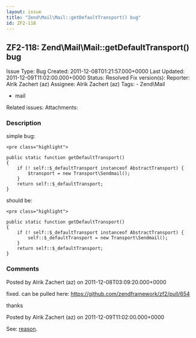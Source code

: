 ```yaml
---
layout: issue
title: "Zend\Mail\Mail::getDefaultTransport() bug"
id: ZF2-118
---
```


ZF2-118: Zend\\Mail\\Mail::getDefaultTransport() bug
----------------------------------------------------

 Issue Type: Bug Created: 2011-12-08T01:21:57.000+0000 Last Updated: 2011-12-09T11:02:00.000+0000 Status: Resolved Fix version(s): 
 Reporter:  Alrik Zachert (az)  Assignee:  Alrik Zachert (az)  Tags: - Zend\\Mail
- mail
 
 Related issues: 
 Attachments: 
### Description

simple bug:

 
    <pre class="highlight">
    
    public static function getDefaultTransport()
    {
        if (! self::$_defaultTransport instanceof AbstractTransport) {
            $transport = new Transport\Sendmail();
        }
        return self::$_defaultTransport;
    }


should be:

 
    <pre class="highlight">
    
    public static function getDefaultTransport()
    {
        if (! self::$_defaultTransport instanceof AbstractTransport) {
            self::$_defaultTransport = new Transport\Sendmail();
        }
        return self::$_defaultTransport;
    }


 

 

### Comments

Posted by Alrik Zachert (az) on 2011-12-08T03:09:20.000+0000

fixed. can be pulled here: <https://github.com/zendframework/zf2/pull/654>

thanks

 

 

Posted by Alrik Zachert (az) on 2011-12-09T11:02:00.000+0000

See: [reason](https://github.com/zendframework/zf2/pull/654#issuecomment-3069051).

 

 